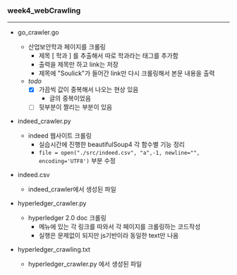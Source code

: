### week4_webCrawling
---
- go_crawler.go
  - 산업보안학과 페이지를 크롤링
    - 제목 [ 학과 ] 를 추출해서 따로 학과라는 태그를 추가함
    - 출력을 제목만 하고 link는 저장
    - 제목에 "Soulick"가 들어간 link만 다시 크롤링해서 본문 내용을 출력
  - _todo_
    - [x] 가끔씩 값이 중복해서 나오는 현상 있음
      - 글의 중복이었음
    - [ ] 뒷부분이 짤리는 부분이 있음

- indeed_crawler.py
  - indeed 웹사이트 크롤링
    - 실습시간에 진행한 beautifulSoup4 각 함수별 기능 정리
    - `file = open("./src/indeed.csv", "a",-1, newline="", encoding='UTF8')` 부분 수정


- indeed.csv
  - indeed_crawler에서 생성된 파일
  
- hyperledger_crawler.py
  - hyperledger 2.0 doc 크롤링
    - 메뉴에 있는 각 링크를 따와서 각 페이지를 크롤링하는 코드작성
    - 실행은 문제없이 되지만 js기반이라 동일한 text만 나옴

- hyperledger_crawling.txt
  - hyperledger_crawler.py 에서 생성된 파일